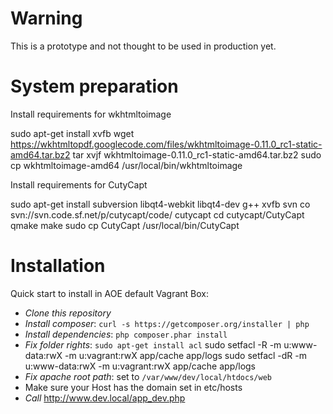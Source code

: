 Warning
=======

This is a prototype and not thought to be used in production yet.

System preparation
============

Install requirements for wkhtmltoimage

sudo apt-get install xvfb
wget https://wkhtmltopdf.googlecode.com/files/wkhtmltoimage-0.11.0_rc1-static-amd64.tar.bz2
tar xvjf wkhtmltoimage-0.11.0_rc1-static-amd64.tar.bz2
sudo cp wkhtmltoimage-amd64 /usr/local/bin/wkhtmltoimage

Install requirements for CutyCapt

sudo apt-get install subversion libqt4-webkit libqt4-dev g++ xvfb
svn co svn://svn.code.sf.net/p/cutycapt/code/ cutycapt
cd cutycapt/CutyCapt
qmake
make
sudo cp CutyCapt /usr/local/bin/CutyCapt


Installation
============

Quick start to install in AOE default Vagrant Box:

* *Clone this repository*
* *Install composer*: `curl -s https://getcomposer.org/installer | php`
* *Install dependencies*: `php composer.phar install`
* *Fix folder rights*: `sudo apt-get install acl`
    sudo setfacl -R -m u:www-data:rwX -m u:vagrant:rwX app/cache app/logs
	sudo setfacl -dR -m u:www-data:rwX -m u:vagrant:rwX app/cache app/logs
* *Fix apache root path*: set to `/var/www/dev/local/htdocs/web`
* Make sure your Host has the domain set in etc/hosts
* *Call* http://www.dev.local/app_dev.php


